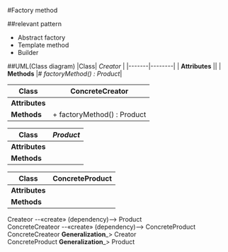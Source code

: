 #Factory method

##relevant pattern
- Abstract factory
- Template method
- Builder


##UML(Class diagram)
|Class| *Creator* |
|-------|--------|
| **Attributes** ||
| **Methods** |*# factoryMethod() : Product*|



|Class| ConcreteCreator |
|-------|--------|
| **Attributes** ||
| **Methods** |+ factoryMethod() : Product|



|Class| *Product* |
|-------|--------|
| **Attributes** ||
| **Methods** ||



|Class| ConcreteProduct |
|-------|--------|
| **Attributes** ||
| **Methods** ||


Createor --«create» (dependency)--> Product  
ConcreteCreateor --«create» (dependency)--> ConcreteProduct  
ConcreteCreateor ____Generalization_____> Creator  
ConcreteProduct ____Generalization_____> Product  
